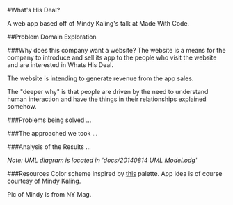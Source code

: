 #What's His Deal?

A web app based off of Mindy Kaling's talk at Made With Code.

##Problem Domain Exploration

###Why does this company want a website?
  The website is a means for the company to introduce and sell its app to the people who visit the website and are interested in Whats His Deal.

  The website is intending to generate revenue from the app sales.

  The "deeper why" is that people are driven by the need to understand human interaction and have the things in their relationships explained somehow.

###Problems being solved
  ...

###The approached we took
  ...

###Analysis of the Results
  ...

*Note: UML diagram is located in 'docs/20140814 UML Model.odg'*

###Resources
Color scheme inspired by [this](http://www.colourlovers.com/palette/2898062/Pinkie_Pie) palette.
App idea is of course courtesy of Mindy Kaling.

Pic of Mindy is from NY Mag.
